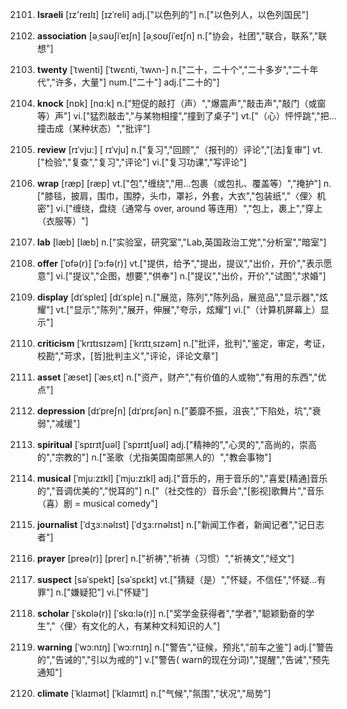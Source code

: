2101. **Israeli**
[ɪz'reɪlɪ]  [ɪzˈreli]
adj.["以色列的"]  n.["以色列人，以色列国民"]  

2102. **association**
[əˌsəʊʃiˈeɪʃn]  [əˌsoʊʃiˈeɪʃn]
n.["协会，社团","联合，联系","联想"]  

2103. **twenty**
[ˈtwenti]  [ˈtwɛnti, ˈtwʌn-]
n.["二十，二十个","二十多岁","二十年代","许多，大量"]  num.["二十"]  adj.["二十的"]  

2104. **knock**
[nɒk]  [nɑ:k]
n.["短促的敲打（声）","爆震声","敲击声","敲门（或窗等）声"]  vi.["猛烈敲击","与某物相撞","撞到了桌子"]  vt.["（心）怦怦跳","把…撞击成（某种状态）","批评"]  

2105. **review**
[rɪˈvju:]  [ rɪˈvju]
n.["复习","回顾","（报刊的）评论","[法]复审"]  vt.["检验","复查","复习","评论"]  vi.["复习功课","写评论"]  

2106. **wrap**
[ræp]  [ræp]
vt.["包","缠绕","用…包裹（或包扎、覆盖等）","掩护"]  n.["膝毯，披肩，围巾，围脖，头巾，罩衫，外套，大衣","包装纸","〈俚〉机密"]  vi.["缠绕，盘绕（通常与 over, around 等连用）","包上，裹上","穿上（衣服等）"]  

2107. **lab**
[læb]  [læb]
n.["实验室，研究室","Lab,英国政治工党","分析室","暗室"]  

2108. **offer**
[ˈɒfə(r)]  [ˈɔ:fə(r)]
vt.["提供，给予","提出，提议","出价，开价","表示愿意"]  vi.["提议","企图，想要","供奉"]  n.["提议","出价，开价","试图","求婚"]  

2109. **display**
[dɪˈspleɪ]  [dɪˈsple]
n.["展览，陈列","陈列品，展览品","显示器","炫耀"]  vt.["显示","陈列","展开，伸展","夸示，炫耀"]  vi.["（计算机屏幕上）显示"]  

2110. **criticism**
[ˈkrɪtɪsɪzəm]  [ˈkrɪtɪˌsɪzəm]
n.["批评，批判","鉴定，审定，考证，校勘","苛求，[哲]批判主义","评论，评论文章"]  

2111. **asset**
[ˈæset]  [ˈæsˌɛt]
n.["资产，财产","有价值的人或物","有用的东西","优点"]  

2112. **depression**
[dɪˈpreʃn]  [dɪˈprɛʃən]
n.["萎靡不振，沮丧","下陷处，坑","衰弱","减缓"]  

2113. **spiritual**
[ˈspɪrɪtʃuəl]  [ˈspɪrɪtʃuəl]
adj.["精神的","心灵的","高尚的，崇高的","宗教的"]  n.["圣歌（尤指美国南部黑人的）","教会事物"]  

2114. **musical**
[ˈmju:zɪkl]  [ˈmju:zɪkl]
adj.["音乐的，用于音乐的","喜爱[精通]音乐的","音调优美的","悦耳的"]  n.["（社交性的）音乐会","[影视]歌舞片","音乐（喜）剧 = musical comedy"]  

2115. **journalist**
[ˈdʒɜ:nəlɪst]  [ˈdʒɜ:rnəlɪst]
n.["新闻工作者，新闻记者","记日志者"]  

2116. **prayer**
[preə(r)]  [prer]
n.["祈祷","祈祷（习惯）","祈祷文","经文"]  

2117. **suspect**
[səˈspekt]  [səˈspɛkt]
vt.["猜疑（是）","怀疑，不信任","怀疑…有罪"]  n.["嫌疑犯"]  vi.["怀疑"]  

2118. **scholar**
[ˈskɒlə(r)]  [ˈskɑ:lə(r)]
n.["奖学金获得者","学者","聪颖勤奋的学生","〈俚〉有文化的人，有某种文科知识的人"]  

2119. **warning**
[ˈwɔ:nɪŋ]  [ˈwɔ:rnɪŋ]
n.["警告","征候，预兆","前车之鉴"]  adj.["警告的","告诫的","引以为戒的"]  v.["警告( warn的现在分词)","提醒","告诫","预先通知"]  

2120. **climate**
[ˈklaɪmət]  [ˈklaɪmɪt]
n.["气候","氛围","状况","局势"]  

